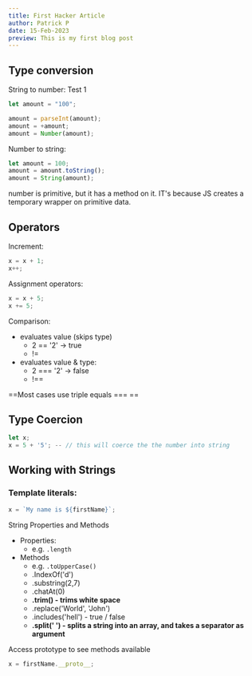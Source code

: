 ```yaml
---
title: First Hacker Article
author: Patrick P
date: 15-Feb-2023
preview: This is my first blog post
---
```


## Type conversion

String to number: Test 1

```js
let amount = "100";

amount = parseInt(amount);
amount = +amount;
amount = Number(amount);
```

Number to string:

```js
let amount = 100;
amount = amount.toString();
amount = String(amount);
```

number is primitive, but it has a method on it. IT's because JS creates a temporary wrapper on primitive data.

## Operators

Increment:

```js
x = x + 1;
x++;
```

Assignment operators:

```js
x = x + 5;
x += 5;
```

Comparison:

- evaluates value (skips type)
  - 2 == '2' → true
  - !=
- evaluates value & type:
  - 2 === '2' → false
  - !==

==Most cases use triple equals \=\=\= ==

## Type Coercion

```js
let x;
x = 5 + '5'; -- // this will coerce the the number into string
```

## Working with Strings

### Template literals:

```js
x = `My name is ${firstName}`;
```

String Properties and Methods

- Properties:
  - e.g. `.length`
- Methods
  - e.g. `.toUpperCase()`
  - .IndexOf('d')
  - .substring(2,7)
  - .chatAt(0)
  - **.trim() - trims white space**
  - .replace('World', 'John')
  - .includes('hell') - true / false
  - **.split(' ') - splits a string into an array, and takes a separator as argument**

Access prototype to see methods available

```js
x = firstName.__proto__;
```
